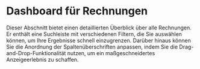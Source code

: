 # Dashboard für Rechnungen

Dieser Abschnitt bietet einen detaillierten Überblick über alle Rechnungen. Er enthält eine Suchleiste mit verschiedenen Filtern, die Sie auswählen können, um Ihre Ergebnisse schnell einzugrenzen. Darüber hinaus können Sie die Anordnung der Spaltenüberschriften anpassen, indem Sie die Drag-and-Drop-Funktionalität nutzen, um ein maßgeschneidertes Anzeigeerlebnis zu schaffen.
